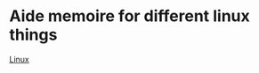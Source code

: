 Aide memoire for different linux things
================================================

[Linux](Linux)



